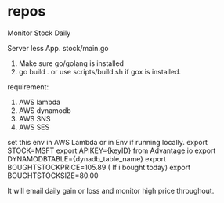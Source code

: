 # repos
Monitor Stock Daily

Server less App. stock/main.go

1) Make sure go/golang is installed
2) go build . or use scripts/build.sh if gox is installed.

requirement:
1) AWS lambda
2) AWS dynamodb
3) AWS SNS
4) AWS SES

set this env in AWS Lambda or in Env if running locally.
export STOCK=MSFT
export APIKEY={keyID} from Advantage.io
export DYNAMODBTABLE={dynadb_table_name}
export BOUGHTSTOCKPRICE=105.89 ( If i bought today)
export BOUGHTSTOCKSIZE=80.00 

It will email daily gain or loss and monitor high price throughout.
